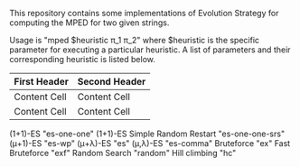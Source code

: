This repository contains some implementations of Evolution Strategy for computing the MPED for two given strings.

Usage is "mped $heuristic π_1 π_2" where $heuristic is the specific parameter for executing a particular heuristic. A list of parameters and their corresponding heuristic is listed below.

| First Header  | Second Header |
| ------------- | ------------- |
| Content Cell  | Content Cell  |
| Content Cell  | Content Cell  |

(1+1)-ES 						           	"es-one-one"
(1+1)-ES Simple Random Restart 	"es-one-one-srs"
(μ+1)-ES 					            	"es-wp"
(μ+λ)-ES 						            "es"
(μ,λ)-ES 						            "es-comma"
Bruteforce 						          "ex"
Fast Bruteforce 				        "exf"
Random Search 					        "random"
Hill climbing 					        "hc"
